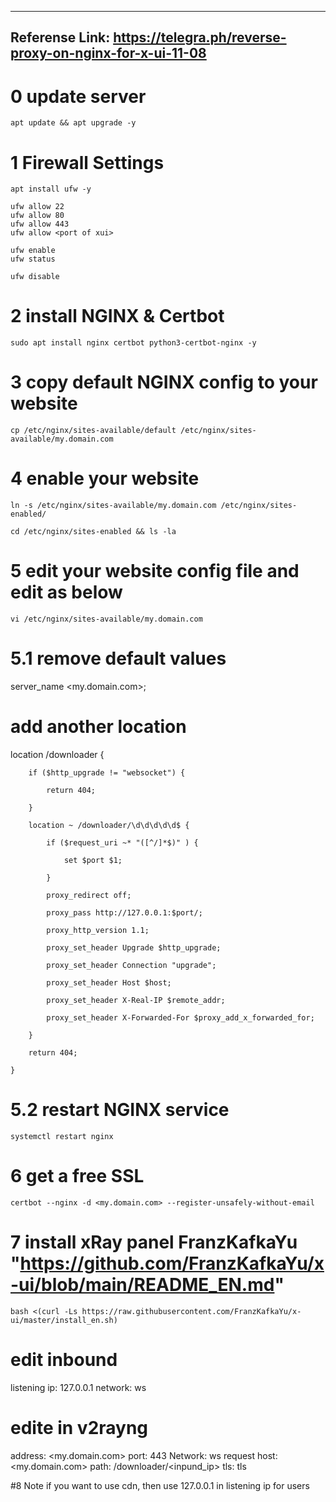 
--------------------------------------------------------------------------
Referense Link: https://telegra.ph/reverse-proxy-on-nginx-for-x-ui-11-08
--------------------------------------------------------------------------

# 0 update server
```console
apt update && apt upgrade -y
```	

# 1 Firewall Settings
```console
apt install ufw -y
```

```console
ufw allow 22
ufw allow 80
ufw allow 443
ufw allow <port of xui>
```


```console
ufw enable
ufw status
```

```console
ufw disable
```

# 2 install NGINX & Certbot
```console
sudo apt install nginx certbot python3-certbot-nginx -y
```

# 3 copy default NGINX config to your website
```console
cp /etc/nginx/sites-available/default /etc/nginx/sites-available/my.domain.com
```

# 4 enable your website 
```console
ln -s /etc/nginx/sites-available/my.domain.com /etc/nginx/sites-enabled/
```


```console
cd /etc/nginx/sites-enabled && ls -la
```

# 5 edit your website config file and edit as below
```console
vi /etc/nginx/sites-available/my.domain.com
```

# 5.1 remove default values  

server_name <my.domain.com>;

# add another location

location /downloader {

        if ($http_upgrade != "websocket") {

            return 404;

        }

        location ~ /downloader/\d\d\d\d\d$ {

            if ($request_uri ~* "([^/]*$)" ) {

                set $port $1;

            }

            proxy_redirect off;

            proxy_pass http://127.0.0.1:$port/;

            proxy_http_version 1.1;

            proxy_set_header Upgrade $http_upgrade;

            proxy_set_header Connection "upgrade";

            proxy_set_header Host $host;

            proxy_set_header X-Real-IP $remote_addr;

            proxy_set_header X-Forwarded-For $proxy_add_x_forwarded_for;

        }

        return 404;

    }
	
# 5.2 restart NGINX service	
```console
systemctl restart nginx
```

# 6 get a free SSL 
```console
certbot --nginx -d <my.domain.com> --register-unsafely-without-email
```

# 7 install xRay panel FranzKafkaYu "https://github.com/FranzKafkaYu/x-ui/blob/main/README_EN.md"
```console
bash <(curl -Ls https://raw.githubusercontent.com/FranzKafkaYu/x-ui/master/install_en.sh)
```

# edit inbound
listening ip: 127.0.0.1
network: ws

# edite in v2rayng
address: <my.domain.com>
port: 443
Network: ws
request host: <my.domain.com>
path: /downloader/<inpund_ip>
tls: tls


#8 Note
if you want to use cdn, then use 127.0.0.1 in listening ip for users

